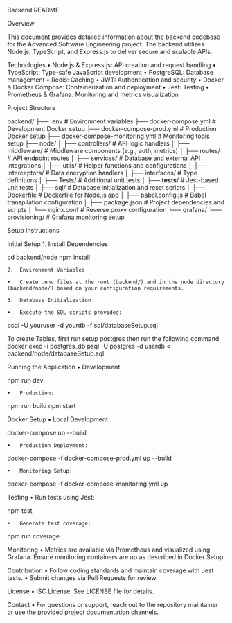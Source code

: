 Backend README

Overview

This document provides detailed information about the backend codebase for the Advanced Software Engineering project. The backend utilizes Node.js, TypeScript, and Express.js to deliver secure and scalable APIs.

Technologies
	•	Node.js & Express.js: API creation and request handling
	•	TypeScript: Type-safe JavaScript development
	•	PostgreSQL: Database management
	•	Redis: Caching
	•	JWT: Authentication and security
	•	Docker & Docker Compose: Containerization and deployment
	•	Jest: Testing
	•	Prometheus & Grafana: Monitoring and metrics visualization

Project Structure

backend/
├── .env                  # Environment variables
├── docker-compose.yml    # Development Docker setup
├── docker-compose-prod.yml # Production Docker setup
├── docker-compose-monitoring.yml # Monitoring tools setup
├── node/
│   ├── controllers/      # API logic handlers
│   ├── middleware/       # Middleware components (e.g., auth, metrics)
│   ├── routes/           # API endpoint routes
│   ├── services/         # Database and external API integrations
│   ├── utils/            # Helper functions and configurations
│   ├── interceptors/     # Data encryption handlers
│   ├── interfaces/       # Type definitions
│   ├── Tests/            # Additional unit tests
│   ├── __tests__/        # Jest-based unit tests
│   ├── sql/              # Database initialization and reset scripts
│   ├── Dockerfile        # Dockerfile for Node.js app
│   ├── babel.config.js   # Babel transpilation configuration
│   ├── package.json      # Project dependencies and scripts
│   └── nginx.conf        # Reverse proxy configuration
└── grafana/
    └── provisioning/     # Grafana monitoring setup

Setup Instructions

Initial Setup
	1.	Install Dependencies

cd backend/node
npm install

	2.	Environment Variables

	•	Create .env files at the root (backend/) and in the node directory (backend/node/) based on your configuration requirements.

	3.	Database Initialization

	•	Execute the SQL scripts provided:

psql -U youruser -d yourdb -f sql/databaseSetup.sql

To create Tables, first run setup postgres
then run the following command
docker exec -i postgres_db psql -U postgres -d userdb < backend/node/databaseSetup.sql


Running the Application
	•	Development:

npm run dev

	•	Production:

npm run build
npm start

Docker Setup
	•	Local Development:

docker-compose up --build

	•	Production Deployment:

docker-compose -f docker-compose-prod.yml up --build

	•	Monitoring Setup:

docker-compose -f docker-compose-monitoring.yml up

Testing
	•	Run tests using Jest:

npm test

	•	Generate test coverage:

npm run coverage

Monitoring
	•	Metrics are available via Prometheus and visualized using Grafana. Ensure monitoring containers are up as described in Docker Setup.

Contribution
	•	Follow coding standards and maintain coverage with Jest tests.
	•	Submit changes via Pull Requests for review.

License
	•	ISC License. See LICENSE file for details.

Contact
	•	For questions or support, reach out to the repository maintainer or use the provided project documentation channels.
